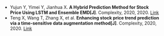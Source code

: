* Yujun Y, Yimei Y, Jianhua X. <b>A Hybrid Prediction Method for Stock Price Using LSTM and Ensemble EMD[J]</b>. Complexity, 2020, 2020. [Link](https://www.hindawi.com/journals/complexity/2020/6431712/)
* Teng X, Wang T, Zhang X, et al. <b>Enhancing stock price trend prediction via a time-sensitive data augmentation method[J]</b>. Complexity, 2020, 2020. [Link](https://www.hindawi.com/journals/complexity/2020/6737951/)